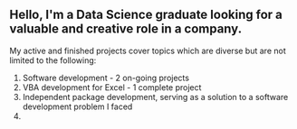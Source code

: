 ## Hello, I'm a Data Science graduate looking for a valuable and creative role in a company.

My active and finished projects cover topics which are diverse but are not limited to the following:
1. Software development - 2 on-going projects
2. VBA development for Excel - 1 complete project
3. Independent package development, serving as a solution to a software development problem I faced
4. 


<!--
**Satyaki-78/Satyaki-78** is a ✨ _special_ ✨ repository because its `README.md` (this file) appears on your GitHub profile.

Here are some ideas to get you started:

- 🔭 I’m currently working on ...
- 🌱 I’m currently learning ...
- 👯 I’m looking to collaborate on ...
- 🤔 I’m looking for help with ...
- 💬 Ask me about ...
- 📫 How to reach me: ...
- 😄 Pronouns: ...
- ⚡ Fun fact: ...
-->
